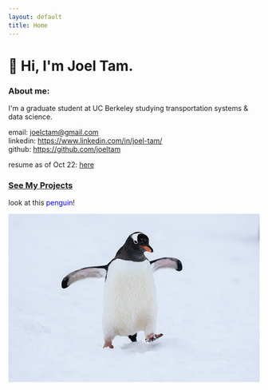 ```yaml
---
layout: default
title: Home
---
```


# 👋 Hi, I'm Joel Tam.

### About me:
I'm a graduate student at UC Berkeley studying transportation systems & data science.

email: <joelctam@gmail.com> <br> linkedin: <https://www.linkedin.com/in/joel-tam/> <br> github: <https://github.com/joeltam>

resume as of Oct 22: [here](./joeltamresume.pdf)

### [See My Projects](./projects.md)


look at this <font color="blue">penguin</font>!

![this is a penguin](./penguin.jpg)


